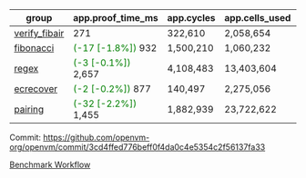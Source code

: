 | group | app.proof_time_ms | app.cycles | app.cells_used | leaf.proof_time_ms | leaf.cycles | leaf.cells_used |
| -- | -- | -- | -- | -- | -- | -- |
| [verify_fibair](https://github.com/openvm-org/openvm/blob/benchmark-results/benchmarks-pr/2108/verify_fibair-3cd4ffed776beff0f4da0c4e5354c2f56137fa33.md) | 271 |  322,610 |  2,058,654 |- | - | - |
| [fibonacci](https://github.com/openvm-org/openvm/blob/benchmark-results/benchmarks-pr/2108/fibonacci-3cd4ffed776beff0f4da0c4e5354c2f56137fa33.md) |<span style='color: green'>(-17 [-1.8%])</span> 932 |  1,500,210 |  1,060,232 |- | - | - |
| [regex](https://github.com/openvm-org/openvm/blob/benchmark-results/benchmarks-pr/2108/regex-3cd4ffed776beff0f4da0c4e5354c2f56137fa33.md) |<span style='color: green'>(-3 [-0.1%])</span> 2,657 |  4,108,483 |  13,403,604 |- | - | - |
| [ecrecover](https://github.com/openvm-org/openvm/blob/benchmark-results/benchmarks-pr/2108/ecrecover-3cd4ffed776beff0f4da0c4e5354c2f56137fa33.md) |<span style='color: green'>(-2 [-0.2%])</span> 877 |  140,497 |  2,275,056 |- | - | - |
| [pairing](https://github.com/openvm-org/openvm/blob/benchmark-results/benchmarks-pr/2108/pairing-3cd4ffed776beff0f4da0c4e5354c2f56137fa33.md) |<span style='color: green'>(-32 [-2.2%])</span> 1,455 |  1,882,939 |  23,722,622 |- | - | - |


Commit: https://github.com/openvm-org/openvm/commit/3cd4ffed776beff0f4da0c4e5354c2f56137fa33

[Benchmark Workflow](https://github.com/openvm-org/openvm/actions/runs/17775377693)
